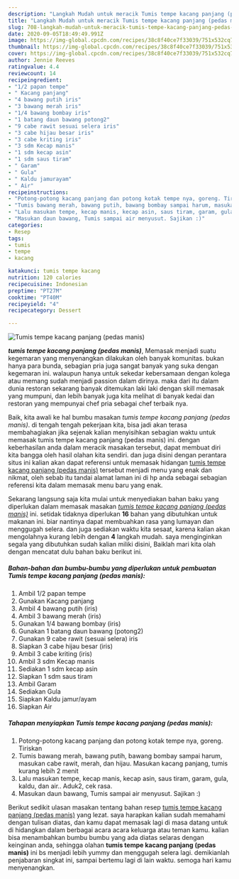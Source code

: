 ```yaml
---
description: "Langkah Mudah untuk meracik Tumis tempe kacang panjang (pedas manis) Lezat"
title: "Langkah Mudah untuk meracik Tumis tempe kacang panjang (pedas manis) Lezat"
slug: 708-langkah-mudah-untuk-meracik-tumis-tempe-kacang-panjang-pedas-manis-lezat
date: 2020-09-05T18:49:49.991Z
image: https://img-global.cpcdn.com/recipes/38c8f40ce7f33039/751x532cq70/tumis-tempe-kacang-panjang-pedas-manis-foto-resep-utama.jpg
thumbnail: https://img-global.cpcdn.com/recipes/38c8f40ce7f33039/751x532cq70/tumis-tempe-kacang-panjang-pedas-manis-foto-resep-utama.jpg
cover: https://img-global.cpcdn.com/recipes/38c8f40ce7f33039/751x532cq70/tumis-tempe-kacang-panjang-pedas-manis-foto-resep-utama.jpg
author: Jennie Reeves
ratingvalue: 4.4
reviewcount: 14
recipeingredient:
- "1/2 papan tempe"
- " Kacang panjang"
- "4 bawang putih iris"
- "3 bawang merah iris"
- "1/4 bawang bombay iris"
- "1 batang daun bawang potong2"
- "9 cabe rawit sesuai selera iris"
- "3 cabe hijau besar iris"
- "3 cabe kriting iris"
- "3 sdm Kecap manis"
- "1 sdm kecap asin"
- "1 sdm saus tiram"
- " Garam"
- " Gula"
- " Kaldu jamurayam"
- " Air"
recipeinstructions:
- "Potong-potong kacang panjang dan potong kotak tempe nya, goreng. Tiriskan"
- "Tumis bawang merah, bawang putih, bawang bombay sampai harum, masukan cabe rawit, merah, dan hijau. Masukan kacang panjang, tumis kurang lebih 2 menit"
- "Lalu masukan tempe, kecap manis, kecap asin, saus tiram, garam, gula, kaldu, dan air.. Aduk2, cek rasa."
- "Masukan daun bawang, Tumis sampai air menyusut. Sajikan :)"
categories:
- Resep
tags:
- tumis
- tempe
- kacang

katakunci: tumis tempe kacang 
nutrition: 120 calories
recipecuisine: Indonesian
preptime: "PT27M"
cooktime: "PT40M"
recipeyield: "4"
recipecategory: Dessert

---
```



![Tumis tempe kacang panjang (pedas manis)](https://img-global.cpcdn.com/recipes/38c8f40ce7f33039/751x532cq70/tumis-tempe-kacang-panjang-pedas-manis-foto-resep-utama.jpg)

<b><i>tumis tempe kacang panjang (pedas manis)</i></b>, Memasak menjadi suatu kegemaran yang menyenangkan dilakukan oleh banyak komunitas. bukan hanya para bunda, sebagian pria juga sangat banyak yang suka dengan kegemaran ini. walaupun hanya untuk sekedar kebersamaan dengan kolega atau memang sudah menjadi passion dalam dirinya. maka dari itu dalam dunia restoran sekarang banyak ditemukan laki laki dengan skill memasak yang mumpuni, dan lebih banyak juga kita melihat di banyak kedai dan restoran yang mempunyai chef pria sebagai chef terbaik nya.



Baik, kita awali ke hal bumbu masakan <i>tumis tempe kacang panjang (pedas manis)</i>. di tengah tengah pekerjaan kita, bisa jadi akan terasa membahagiakan jika sejenak kalian menyisihkan sebagian waktu untuk memasak tumis tempe kacang panjang (pedas manis) ini. dengan keberhasilan anda dalam meracik masakan tersebut, dapat membuat diri kita bangga oleh hasil olahan kita sendiri. dan juga disini dengan perantara situs ini kalian akan dapat referensi untuk memasak hidangan <u>tumis tempe kacang panjang (pedas manis)</u> tersebut menjadi menu yang enak dan nikmat, oleh sebab itu tandai alamat laman ini di hp anda sebagai sebagian referensi kita dalam memasak menu baru yang enak.


Sekarang langsung saja kita mulai untuk menyediakan bahan baku yang diperlukan dalam memasak masakan <u><i>tumis tempe kacang panjang (pedas manis)</i></u> ini. setidak tidaknya diperlukan <b>16</b> bahan yang dibutuhkan untuk makanan ini. biar nantinya dapat membuahkan rasa yang lumayan dan menggugah selera. dan juga sediakan waktu kita sesaat, karena kalian akan mengolahnya kurang lebih dengan <b>4</b> langkah mudah. saya menginginkan segala yang dibutuhkan sudah kalian miliki disini, Baiklah mari kita olah dengan mencatat dulu bahan baku berikut ini.

<!--inarticleads1-->

##### Bahan-bahan dan bumbu-bumbu yang diperlukan untuk pembuatan Tumis tempe kacang panjang (pedas manis):

1. Ambil 1/2 papan tempe
1. Gunakan  Kacang panjang
1. Ambil 4 bawang putih (iris)
1. Ambil 3 bawang merah (iris)
1. Gunakan 1/4 bawang bombay (iris)
1. Gunakan 1 batang daun bawang (potong2)
1. Gunakan 9 cabe rawit (sesuai selera) iris
1. Siapkan 3 cabe hijau besar (iris)
1. Ambil 3 cabe kriting (iris)
1. Ambil 3 sdm Kecap manis
1. Sediakan 1 sdm kecap asin
1. Siapkan 1 sdm saus tiram
1. Ambil  Garam
1. Sediakan  Gula
1. Siapkan  Kaldu jamur/ayam
1. Siapkan  Air




<!--inarticleads2-->

##### Tahapan menyiapkan Tumis tempe kacang panjang (pedas manis):

1. Potong-potong kacang panjang dan potong kotak tempe nya, goreng. Tiriskan
1. Tumis bawang merah, bawang putih, bawang bombay sampai harum, masukan cabe rawit, merah, dan hijau. Masukan kacang panjang, tumis kurang lebih 2 menit
1. Lalu masukan tempe, kecap manis, kecap asin, saus tiram, garam, gula, kaldu, dan air.. Aduk2, cek rasa.
1. Masukan daun bawang, Tumis sampai air menyusut. Sajikan :)




Berikut sedikit ulasan masakan tentang bahan resep <u>tumis tempe kacang panjang (pedas manis)</u> yang lezat. saya harapkan kalian sudah memahami dengan tulisan diatas, dan kamu dapat memasak lagi di masa datang untuk di hidangkan dalam berbagai acara acara keluarga atau teman kamu. kalian bisa menambahkan bumbu bumbu yang ada diatas selaras dengan keinginan anda, sehingga olahan <b>tumis tempe kacang panjang (pedas manis)</b> ini bs menjadi lebih yummy dan menggugah selera lagi. demikianlah penjabaran singkat ini, sampai bertemu lagi di lain waktu. semoga hari kamu menyenangkan.
